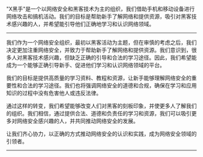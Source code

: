 "X黑手"是一个以网络安全和黑客技术为主的组织，我们借助手机和移动设备进行网络攻击和搞机活动。我们的目标是帮助新手了解网络和提供资源，吸引对黑客技术感兴趣的人，并希望能引导他们正确地学习和认识网络领域。

-------------------------------------------
我们作为一个网络安全组织，最初以黑客活动为主题，但在审慎的考虑之后，我们决定更加注重网络安全，并致力于帮助新手了解网络和提供资源。我们意识到，很多人对黑客技术感兴趣，但缺乏正确的引导和合法的学习途径。因此，我们希望能成为一个能够正确引导新手、促进他们学习和认识网络领域的平台。

我们的目标是提供高质量的学习资料、教程和资源，让新手能够理解网络安全的重要性和合法的学习途径。我们也将强调网络安全的道德和合规，确保在学习和应用知识的过程中没有危害他人或违反法律。

通过这样的转变，我们希望能够改变人们对黑客的刻板印象，并使更多人了解我们的组织。我们相信，通过提供合法、道德和负责任的学习和资源，我们可以吸引更多对网络安全感兴趣的人，并共同推动网络安全的发展。

让我们齐心协力，以正确的方式推动网络安全的认识和实践，成为网络安全领域的引领者。

-------------------------------------------

